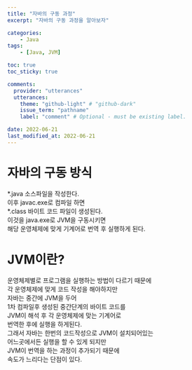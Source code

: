```yaml
---
title: "자바의 구동 과정"
excerpt: "자바의 구동 과정을 알아보자"

categories:
    - Java
tags:
    - [Java, JVM]

toc: true
toc_sticky: true

comments:
  provider: "utterances"
  utterances:
    theme: "github-light" # "github-dark"
    issue_term: "pathname"
    label: "comment" # Optional - must be existing label.

date: 2022-06-21
last_modified_at: 2022-06-21
---
```

# 자바의 구동 방식
*.java 소스파일을 작성한다.  
이후 javac.exe로 컴파일 하면  
*.class 바이트 코드 파일이 생성된다.  
이것을 java.exe로 JVM을 구동시키면  
해당 운영체제에 맞게 기계어로 번역 후 실행하게 된다.  
# JVM이란?
운영체제별로 프로그램을 실행하는 방법이 다르기 때문에  
각 운영체제에 맞게 코드 작성을 해야하지만  
자바는 중간에 JVM을 두어  
1차 컴파일후 생성된 중간단계의 바이트 코드를  
JVM이 해석 후 각 운영체제에 맞는 기계어로  
번역한 후에 실행을 하게된다.  
그래서 자바는 한번의 코드작성으로 JVM이 설치되어있는  
어느곳에서든 실행을 할 수 있게 되지만  
JVM이 번역을 하는 과정이 추가되기 때문에  
속도가 느리다는 단점이 있다.
